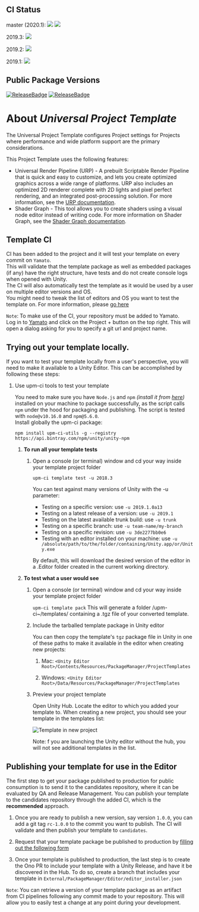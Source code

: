 ## CI Status

master (2020.1): [![](https://badges.cds.internal.unity3d.com/packages/com.unity.template.universal/build-badge.svg?branch=master)](https://badges.cds.internal.unity3d.com/packages/com.unity.template.universal/build-info?branch=master)
[![](https://badges.cds.internal.unity3d.com/packages/com.unity.template.universal/dependencies-badge.svg?branch=master)](https://badges.cds.internal.unity3d.com/packages/com.unity.template.universal/dependencies-info?branch=master)

2019.3: [![](https://badges.cds.internal.unity3d.com/packages/com.unity.template.universal/build-badge.svg?branch=2019.3)](https://badges.cds.internal.unity3d.com/packages/com.unity.template.universal/build-info?branch=2019.3)

2019.2: [![](https://badges.cds.internal.unity3d.com/packages/com.unity.template.lightweight/build-badge.svg?branch=2019.2)](https://badges.cds.internal.unity3d.com/packages/com.unity.template.lightweight/build-info?branch=2019.2)

2019.1: [![](https://badges.cds.internal.unity3d.com/packages/com.unity.template.lightweight/build-badge.svg?branch=2019.1)](https://badges.cds.internal.unity3d.com/packages/com.unity.template.lightweight/build-info?branch=2019.1)

## Public Package Versions

[![ReleaseBadge](https://badges.cds.internal.unity3d.com/packages/com.unity.template.universal/release-badge.svg)]()
[![ReleaseBadge](https://badges.cds.internal.unity3d.com/packages/com.unity.template.universal/candidates-badge.svg)]()


# About _Universal Project Template_

The Universal Project Template configures Project settings for Projects where performance and wide platform support are the primary considerations.

This Project Template uses the following features:

* Universal Render Pipeline (URP) - A prebuilt Scriptable Render Pipeline that is quick and easy to customize, and lets you create optimized graphics across a wide range of platforms. URP also includes an optimized 2D renderer complete with 2D lights and pixel perfect rendering, and an integrated post-processing solution. For more information, see the <a href="https://docs.unity3d.com/Packages/com.unity.render-pipelines.universal@latest">URP documentation</a>.
* Shader Graph - This tool allows you to create shaders using a visual node editor instead of writing code. For more information on Shader Graph, see the <a href="https://docs.unity3d.com/Packages/com.unity.shadergraph@latest">Shader Graph documentation</a>.

## Template CI
CI has been added to the project and it will test your template on every commit on `Yamato`.   
This will validate that the template package as well as embedded packages (if any) have the right structure, have tests and do not create console logs when opened with Unity.   
The CI will also automatically test the template as it would be used by a user on multiple editor versions and OS.  
You might need to tweak the list of editors and OS you want to test the template on. For more information, please [go here](https://confluence.hq.unity3d.com/pages/viewpage.action?spaceKey=PAK&title=Setting+up+your+package+CI)

`Note`: To make use of the CI, your repository must be added to Yamato.  
Log in to [Yamato](https://yamato.cds.internal.unity3d.com/) and click on the Project + button on the top right.  This will open a dialog asking for you to specify a git url and project name.

## Trying out your template locally.

If you want to test your template locally from a user's perspective, you will need to make it available to a Unity Editor. This can be accomplished by following these steps:

1. Use upm-ci tools to test your template

	You need to make sure you have `Node.js` and `npm` _(install it from [here](https://nodejs.org/en/))_ installed on your machine to package successfully, as the script calls `npm` under the hood for packaging and publishing. The script is tested with `node@v10.16.0` and `npm@5.6.0`.    
	Install globally the upm-ci package:  

	```npm install upm-ci-utils -g --registry https://api.bintray.com/npm/unity/unity-npm```
	
	1. **To run all your template tests** 
	    1. Open a console (or terminal) window and cd your way inside your template project folder

	        ```upm-ci template test -u 2018.3``` 

	        You can test against many versions of Unity with the -u parameter: 
 
	        - Testing on a specific version: use `-u 2019.1.0a13`
	        - Testing on a latest release of a version: use `-u 2019.1`
	        - Testing on the latest available trunk build: use `-u trunk`
	        - Testing on a specific branch: use `-u team-name/my-branch`
	        - Testing on a specific revision: use `-u 3de2277bb0e6`
	        - Testing with an editor installed on your machine: use `-u /absolute/path/to/the/folder/containing/Unity.app/or/Unity.exe`
	
	        By default, this will download the desired version of the editor in a .Editor folder created in the current working directory.

	1. **To test what a user would see**
	    1. Open a console (or terminal) window and cd your way inside your template project folder

	        ```upm-ci template pack``` 
	        This will generate a folder /upm-ci~/templates/ containing a .tgz file of your converted template.

	    1. Include the tarballed template package in Unity editor

    	    You can then copy the template's `tgz` package file in Unity in one of these paths to make it available in the editor when creating new projects:

    	    1. Mac: `<Unity Editor Root>/Contents/Resources/PackageManager/ProjectTemplates`

		    1. Windows: `<Unity Editor Root>/Data/Resources/PackageManager/ProjectTemplates`

	    1. Preview your project template

    	    Open Unity Hub. Locate the editor to which you added your template to.
	        When creating a new project, you should see your template in the templates list:

            ![Template in new project](Packages/com.unity.template.mytemplate/Documentation~/images/template_in_new_project.png)

            Note: f you are launching the Unity editor without the hub, you will not see additional templates in the list.

## Publishing your template for use in the Editor

The first step to get your package published to production for public consumption is to send it to the candidates repository, where it can be evaluated by QA and Release Management.  You can publish your template to the candidates repository through the added CI, which is the **recommended** approach.

1. Once you are ready to publish a new version, say version `1.0.0`, you can add a git tag `rc-1.0.0` to the commit you want to publish. The CI will validate and then publish your template to `candidates`.

1. Request that your template package be published to production by [filling out the following form](https://docs.google.com/forms/d/e/1FAIpQLSeEOeWszG7F5mx_VEYm8SrjcIajxa5WoLXh-yhLvw8odsEnaQ/viewform)

1. Once your template is published to production, the last step is to create the Ono PR to include your template with a Unity Release, and have it be discovered in the Hub. To do so, create a branch that includes your template in `External/PackageManager/Editor/editor_installer.json`

`Note`: You can retrieve a version of your template package as an artifact from CI pipelines following any commit made to your repository.  This will allow you to easily test a change at any point during your development.
